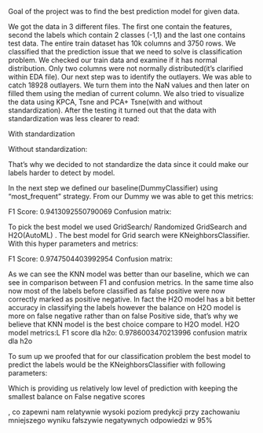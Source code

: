 Goal of the project was to find the best prediction model for given data.

We got the data in 3 different files. The first one contain the features, second the labels which contain 2 classes (-1,1) and the last one contains test data. The entire train dataset has 10k columns and 3750 rows. We classified that the prediction issue that we need to solve is classification problem. We checked our train data and examine if it has normal distribution. Only two columns were not normally distributed(it’s clarified within EDA file). Our next step was to identify the outlayers. We was able to catch 18928 outlayers. We turn them into the NaN values and then later on filled them using the median of current column. We also tried to visualize the data using KPCA, Tsne and PCA+ Tsne(with and without standardization). After the testing it turned out that the data with standardization was less clearer to read:

With standardization
 

Without standardization:
 

That’s why we decided to not standardize the data since it could make our labels harder to detect by model.

In the next step we defined our baseline(DummyClassifier) using “most_frequent” strategy. From our Dummy we was able to get this metrics:

F1 Score: 0.9413092550790069
Confusion matrix:
 

To pick the best model we used GridSearch/ Randomized GridSearch and H2O(AutoML) . The best model for Grid search were KNeighborsClassifier.
With this hyper parameters and metrics:
 
F1 Score: 0.9747504403992954
 Confusion matrix:
 
As we can see the KNN model was better than our baseline, which we can see in comparison between F1 and confusion metrics. In the same time also now most of the labels before classified as false positive were now correctly marked as positive negative. In fact the H2O model has a bit better accuracy in classifying the labels however the balance on H2O model is more on false negative rather than on false Positive side, that’s why we believe that KNN model is the best choice compare to H2O model.
H2O model metrics:L
F1 score dla h2o: 0.9786003470213996
confusion matrix dla h2o

 
To sum up we proofed that for our classification problem the best model to predict the labels would be the KNeighborsClassifier with following parameters:
 
Which is providing us relatively low level of prediction with keeping the smallest balance on False negative scores 

, co zapewni nam relatywnie wysoki poziom predykcji przy zachowaniu mniejszego wyniku fałszywie negatywnych odpowiedzi w 95%
